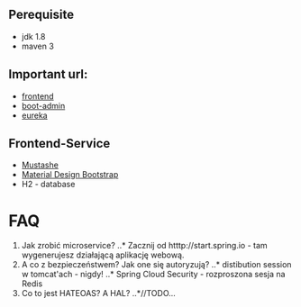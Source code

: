 ## Perequisite
* jdk 1.8
* maven 3

## Important url:
* [frontend](http://frontend-service.herokuapp.com)
* [boot-admin](http://admin-service.herokuapp.com)
* [eureka](http://eureka-service.herokuapp.com)

## Frontend-Service
* [Mustashe](https://github.com/mjeanroy/springmvc-mustache)
* [Material Design Bootstrap](http://mdbootstrap.com)
* H2 - database

# FAQ
1. Jak zrobić microservice?
..* Zacznij od htttp://start.spring.io - tam wygenerujesz działającą aplikację webową.
1. A co z bezpieczeństwem? Jak one się autoryzują?
..* distibution session w tomcat'ach - nigdy!
..* Spring Cloud Security - rozproszona sesja na Redis
1. Co to jest HATEOAS? A HAL?
..*//TODO...


